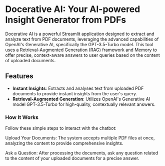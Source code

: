 # Docerative AI: Your AI-powered Insight Generator from PDFs

Docerative AI is a powerful Streamlit application designed to extract and analyze text from PDF documents, leveraging the advanced capabilities of OpenAI's Generative AI, specifically the GPT-3.5-Turbo model. This tool uses a Retrieval-Augmented Generation (RAG) framework and Memory to offer precise, context-aware answers to user queries based on the content of uploaded documents.

## Features

- **Instant Insights**: Extracts and analyses text from uploaded PDF documents to provide instant insights from the user's query.
- **Retrieval-Augmented Generation**: Utilizes OpenAI's Generative AI model GPT-3.5-Turbo for high-quality, contextually relevant answers.


### How It Works

Follow these simple steps to interact with the chatbot:

Upload Your Documents: The system accepts multiple PDF files at once, analyzing the content to provide comprehensive insights.

Ask a Question: After processing the documents, ask any question related to the content of your uploaded documents for a precise answer.
